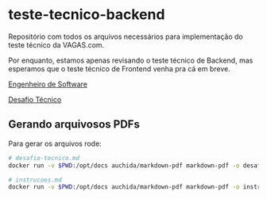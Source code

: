 # teste-tecnico-backend

Repositório com todos os arquivos necessários para implementação do teste técnico da VAGAS.com.

Por enquanto, estamos apenas revisando o teste técnico de Backend, mas esperamos que o teste técnico de Frontend venha pra cá em breve.

[Engenheiro de Software](instrucoes.md)

[Desafio Técnico](desafio-tecnico.md)

## Gerando arquivosos PDFs

Para gerar os arquivos rode:

```bash
# desafio-tecnico.md
docker run -v $PWD:/opt/docs auchida/markdown-pdf markdown-pdf -o desafio-tecnico.pdf desafio-tecnico.md

# instrucoes.md
docker run -v $PWD:/opt/docs auchida/markdown-pdf markdown-pdf -o instrucoes.pdf instrucoes.md
```
